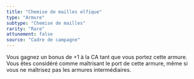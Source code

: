 ```yaml
---
title: "Chemise de mailles elfique"
type: "Armure"
subtype: "Chemise de mailles"
rarity: "Rare"
attunement: false
source: "Cadre de campagne"
---
```

Vous gagnez un bonus de +1 à la CA tant que vous portez cette armure. Vous êtes considéré comme maîtrisant le port de cette armure, même si vous ne maîtrisez pas les armures intermédiaires.
